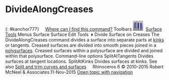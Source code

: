 ---
---


# DivideAlongCreases
{: #kanchor777}
 [![images/transparent.gif](images/transparent.gif)Where can I find this command?](javascript:void(0);) Toolbars
![images/dividealongcreases.png](images/dividealongcreases.png) [Surface Tools](surface-tools-toolbar.html) 
Menus
Surface
Surface Edit Tools![images/menuarrow.gif](images/menuarrow.gif)
Divide Surface on Creases
The DivideAlongCreases command divides a surface into separate parts at [kinks](kink.html) or tangents.
Creased surfaces are divided into smooth pieces joined in a [polysurfaces](polysurface.html). Creased surfaces within a polysurface are divided and joined within that polysurface.
Command-line options
SplitAtTangents
Divides surfaces at tangent locations.
SplitAtKinks
Divides surfaces at kinks.
See also
 [Split and trim curves and surfaces](sak-splittrim.html) 
&#160;
&#160;
Rhinoceros 6 © 2010-2015 Robert McNeel &amp; Associates.11-Nov-2015
 [Open topic with navigation](dividealongcreases.html) 

